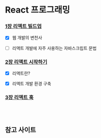 # React 프로그래밍
   
### [1장 리액트 빌드업](https://github.com/dohehehe/FES09-React/tree/main/workspace/ch01-buildup)

- [x] 웹 개발의 변천사
- [ ] 리액트 개발에 자주 사용하는 자바스크립트 문법


### [2장 리액트 시작하기](https://github.com/dohehehe/FES09-React/tree/main/workspace/ch02-start)
- [x] 리액트란?
- [x] 리액트 개발 환경 구축


### [3장 리액트 훅]()  
<br/>
<br/>

## 참고 사이트

